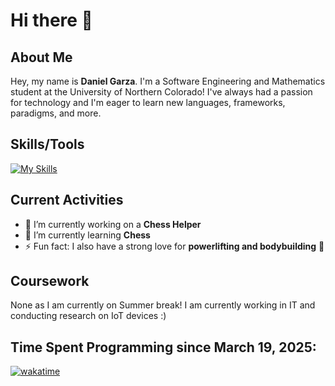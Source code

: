 # Hi there 👋

## About Me
Hey, my name is **Daniel Garza**. I'm a Software Engineering and Mathematics student at the University of Northern Colorado! I've always had a passion for technology and I'm eager to learn new languages, frameworks, paradigms, and more.

## Skills/Tools
[![My Skills](https://skillicons.dev/icons?i=js,html,css,c,cs,git,github,java,linux,py,vscode,powershell,idea,cloudflare)](https://skillicons.dev) 

## Current Activities
- 🔭 I’m currently working on a **Chess Helper**
- 🌱 I’m currently learning **Chess**
- ⚡ Fun fact: I also have a strong love for **powerlifting and bodybuilding** 💪

## Coursework
None as I am currently on Summer break! I am currently working in IT and conducting research on IoT devices :)

## Time Spent Programming since March 19, 2025:
[![wakatime](https://wakatime.com/badge/user/9da1ff44-7afb-4298-9f06-55760750caa3.svg)](https://wakatime.com/@9da1ff44-7afb-4298-9f06-55760750caa3)

